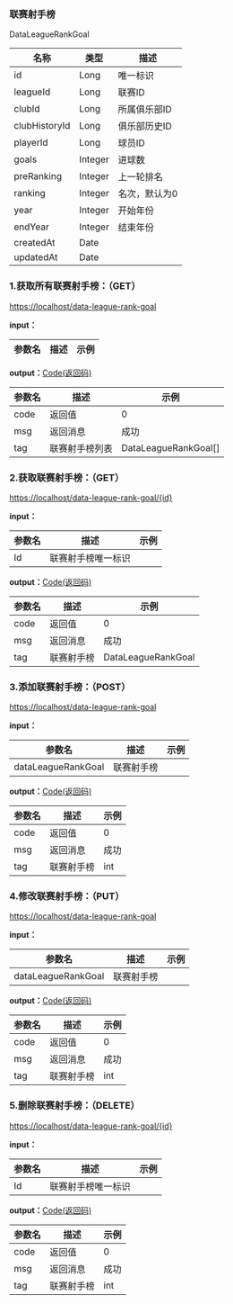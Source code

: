 ### 联赛射手榜 ###
<A NAME="DataLeagueRankGoal">DataLeagueRankGoal</A>

名称|类型|描述
-|-|-
id                  |Long      |唯一标识
leagueId            |Long      |联赛ID
clubId              |Long      |所属俱乐部ID
clubHistoryId       |Long      |俱乐部历史ID
playerId            |Long      |球员ID
goals               |Integer   |进球数
preRanking          |Integer   |上一轮排名
ranking             |Integer   |名次，默认为0
year                |Integer   |开始年份
endYear             |Integer   |结束年份
createdAt           |Date      |
updatedAt           |Date      |

### 1.获取所有联赛射手榜：（GET） ###
[https://localhost/data-league-rank-goal](https://localhost/data-league-rank-goal)

**input：**

参数名 		|描述	|示例
 --------- | ------|------

**output：**<A HREF="#Code">Code(返回码)</A>

参数名 		|描述	|示例
 --------- | ------|------
code 		|返回值	|0
msg			|返回消息|成功
tag         |联赛射手榜列表|DataLeagueRankGoal[]

### 2.获取联赛射手榜：（GET） ###
[https://localhost/data-league-rank-goal/{id}](https://localhost/data-league-rank-goal/{id})

**input：**

参数名 		|描述	|示例
 --------- | ------|------
Id| 联赛射手榜唯一标识 |   

**output：**<A HREF="#Code">Code(返回码)</A>

参数名 		|描述	|示例
 --------- | ------|------
code 		|返回值	|0
msg			|返回消息|成功
tag         |联赛射手榜|DataLeagueRankGoal

### 3.添加联赛射手榜：（POST） ###
[https://localhost/data-league-rank-goal](https://localhost/data-league-rank-goal)

**input：**

参数名 		|描述	|示例
 --------- | ------|------
dataLeagueRankGoal| 联赛射手榜 |   

**output：**<A HREF="#Code">Code(返回码)</A>

参数名 		|描述	|示例
 --------- | ------|------
code 		|返回值	|0
msg			|返回消息|成功
tag         |联赛射手榜|int

### 4.修改联赛射手榜：（PUT） ###
[https://localhost/data-league-rank-goal](https://localhost/data-league-rank-goal)

**input：**

参数名 		|描述	|示例
 --------- | ------|------
dataLeagueRankGoal| 联赛射手榜 |   

**output：**<A HREF="#Code">Code(返回码)</A>

参数名 		|描述	|示例
 --------- | ------|------
code 		|返回值	|0
msg			|返回消息|成功
tag         |联赛射手榜|int

### 5.删除联赛射手榜：（DELETE） ###
[https://localhost/data-league-rank-goal/{id}](https://localhost/data-league-rank-goal/{id})

**input：**

参数名 		|描述	|示例
 --------- | ------|------
Id| 联赛射手榜唯一标识 |   

**output：**<A HREF="#Code">Code(返回码)</A>

参数名 		|描述	|示例
 --------- | ------|------
code 		|返回值	|0
msg			|返回消息|成功
tag         |联赛射手榜|int


